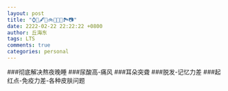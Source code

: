 ```yaml
---
layout: post
title: "⌚️📖️🖋️🏀️🚲️🚉️🎼️🍵️🏞️📷️"
date: 2222-02-22 22:22:22 +0800
author: 丘海东
tags: LTS
comments: true
categories: personal
---
```

###彻底解决熬夜晚睡
###尿酸高-痛风
###耳朵突聋
###脱发-记忆力差
###起红点-免疫力差-各种皮肤问题

